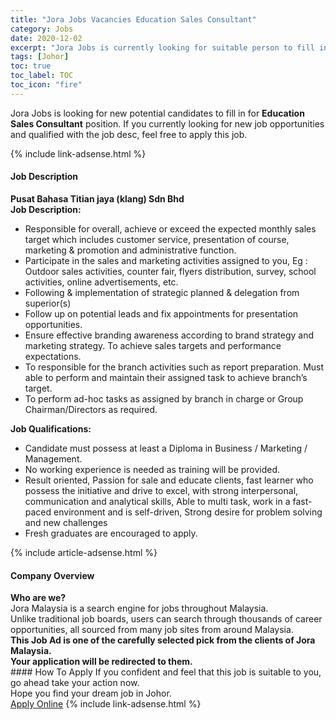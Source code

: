 ```yaml
---
title: "Jora Jobs Vacancies Education Sales Consultant" 
category: Jobs 
date: 2020-12-02 
excerpt: "Jora Jobs is currently looking for suitable person to fill in the Education Sales Consultant which positioned at Johor" 
tags: [Johor] 
toc: true 
toc_label: TOC 
toc_icon: "fire" 
--- 
```


<p>Jora Jobs is looking for new potential candidates to fill in for <b>Education Sales Consultant</b> position. If you currently looking for new job opportunities and qualified with the job desc, feel free to apply this job.
</p>{% include link-adsense.html %} 
<div><div><div><h4>Job Description</h4></div></div><div><div><span><div><div><strong>Pusat Bahasa Titian jaya (klang) Sdn Bhd</strong></div><div><div><strong>Job Description:</strong></div><ul><li>Responsible for overall, achieve or exceed the expected monthly sales target which includes customer service, presentation of course, marketing &amp; promotion and administrative function.</li><li>Participate in the sales and marketing activities assigned to you, Eg : Outdoor sales activities, counter fair, flyers distribution, survey, school activities, online advertisements, etc.</li><li>Following &amp; implementation of strategic planned &amp; delegation from superior(s)</li><li>Follow up on potential leads and fix appointments for presentation opportunities.</li><li>Ensure effective branding awareness according to brand strategy and marketing strategy. To achieve sales targets and performance expectations.</li><li>To responsible for the branch activities such as report preparation. Must able to perform and maintain their assigned task to achieve branch&#8217;s target.</li><li>To perform ad-hoc tasks as assigned by branch in charge or Group Chairman/Directors as required.</li></ul><div><div><strong>Job Qualifications:</strong></div><ul><li>Candidate must possess at least a Diploma in Business / Marketing / Management.</li><li>No working experience is needed as training will be provided.</li><li>Result oriented, Passion for sale and educate clients, fast learner who possess the initiative and drive to excel, with strong interpersonal, communication and analytical skills, Able to multi task, work in a fast-paced environment and is self-driven, Strong desire for problem solving and new challenges</li><li>Fresh graduates are encouraged to apply.</li></ul></div></div></div></span></div></div></div> 
{% include article-adsense.html %} 
<div><div><div><h4>Company Overview</h4></div></div><div><div><span><div><div>
<strong>Who are we?</strong></div>
<div>
	Jora Malaysia is a search engine for jobs throughout Malaysia.<br>
	Unlike traditional job boards, users can search through thousands of career opportunities, all sourced from many job sites from around Malaysia.&#160;</div>
<div>
<div>
<strong>This Job Ad is one of the carefully selected pick from the clients of Jora Malaysia.</strong></div>
<div>
<strong>Your application will be redirected to them.</strong></div>
</div></div></span></div></div></div> 
#### How To Apply 
If you confident and feel that this job is suitable to you, go ahead take your action now. <br/> 
Hope you find your dream job in Johor. <br/> 
<a href="https://www.jobstreet.com.my/en/job/education-sales-consultant-4435207?jobId=jobstreet-my-job-4435207&sectionRank=25&token=0~00ff35fb-b46d-4d5f-89c9-b99fbaa80f19&fr=SRP%20View%20In%20New%20Ta" class="btn btn--info" target="_blank" rel="nofollow noopenner">Apply Online</a> 
{% include link-adsense.html %} 